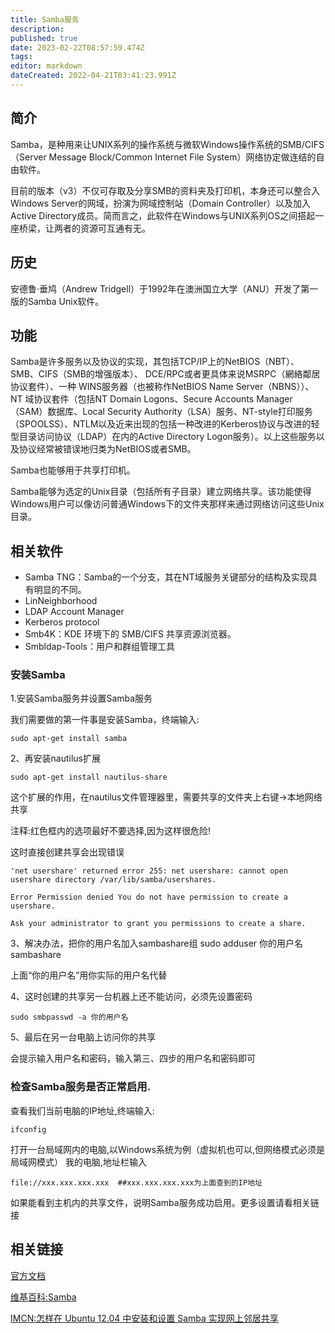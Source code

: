 ```yaml
---
title: Samba服务
description: 
published: true
date: 2023-02-22T08:57:59.474Z
tags: 
editor: markdown
dateCreated: 2022-04-21T03:41:23.991Z
---
```


## 简介

Samba，是种用来让UNIX系列的操作系统与微软Windows操作系统的SMB/CIFS（Server Message Block/Common Internet File System）网络协定做连结的自由软件。

目前的版本（v3）不仅可存取及分享SMB的资料夹及打印机，本身还可以整合入Windows Server的网域，扮演为网域控制站（Domain Controller）以及加入Active Directory成员。简而言之，此软件在Windows与UNIX系列OS之间搭起一座桥梁，让两者的资源可互通有无。

## 历史

安德鲁·垂鸠（Andrew Tridgell）于1992年在澳洲国立大学（ANU）开发了第一版的Samba Unix软件。

## 功能

Samba是许多服务以及协议的实现，其包括TCP/IP上的NetBIOS（NBT）、SMB、CIFS（SMB的增强版本）、 DCE/RPC或者更具体来说MSRPC（網絡鄰居协议套件）、一种 WINS服务器（也被称作NetBIOS Name Server（NBNS））、NT 域协议套件（包括NT Domain Logons、Secure Accounts Manager（SAM）数据库、Local Security Authority（LSA）服务、NT-style打印服务（SPOOLSS）、NTLM以及近来出现的包括一种改进的Kerberos协议与改进的轻型目录访问协议（LDAP）在内的Active Directory Logon服务）。以上这些服务以及协议经常被错误地归类为NetBIOS或者SMB。

Samba也能够用于共享打印机。

Samba能够为选定的Unix目录（包括所有子目录）建立网络共享。该功能使得Windows用户可以像访问普通Windows下的文件夹那样来通过网络访问这些Unix目录。

## 相关软件
- Samba TNG：Samba的一个分支，其在NT域服务关键部分的结构及实现具有明显的不同。
- LinNeighborhood
- LDAP Account Manager
- Kerberos protocol
- Smb4K：KDE 环境下的 SMB/CIFS 共享资源浏览器。
- Smbldap-Tools：用户和群组管理工具


### 安装Samba

1.安装Samba服务并设置Samba服务

我们需要做的第一件事是安装Samba，终端输入:

    sudo apt-get install samba

2、再安装nautilus扩展

    sudo apt-get install nautilus-share

这个扩展的作用，在nautilus文件管理器里，需要共享的文件夹上右键->本地网络共享

注释:红色框内的选项最好不要选择,因为这样很危险!

这时直接创建共享会出现错误

    'net usershare' returned error 255: net usershare: cannot open usershare directory /var/lib/samba/usershares. 

    Error Permission denied You do not have permission to create a usershare. 

    Ask your administrator to grant you permissions to create a share.

3、解决办法，把你的用户名加入sambashare组 sudo adduser 你的用户名 sambashare

上面“你的用户名”用你实际的用户名代替

4、这时创建的共享另一台机器上还不能访问，必须先设置密码

    sudo smbpasswd -a 你的用户名

5、最后在另一台电脑上访问你的共享

会提示输入用户名和密码，输入第三、四步的用户名和密码即可

### 检查Samba服务是否正常启用.

查看我们当前电脑的IP地址,终端输入:

    ifconfig

打开一台局域网内的电脑,以Windows系统为例（虚拟机也可以,但网络模式必须是局域网模式） 我的电脑,地址栏输入

    file://xxx.xxx.xxx.xxx  ##xxx.xxx.xxx.xxx为上面查到的IP地址

如果能看到主机内的共享文件，说明Samba服务成功启用。更多设置请看相关链接

## 相关链接

[官方文档](http://www.samba.org/samba/docs/)

[维基百科:Samba](http://zh.wikipedia.org/zh-cn/Samba)

[IMCN:怎样在 Ubuntu 12.04 中安装和设置 Samba 实现网上邻居共享](http://imcn.me/html/y2012/10717.html)
